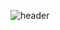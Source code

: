 


![header](https://capsule-render.vercel.app/api?type=soft&color=0:4169e1,100:a82da8&section=header&text=JeHa%20Kim&fontSize=120)
